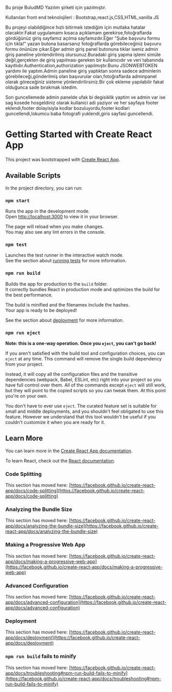 Bu proje BuludMD Yazılım şirketi için yazılmıştır.

Kullanılan front end teknolojileri : Bootstrap,react.js,CSS,HTML,vanilla JS

Bu projeyi olabildiğince hızlı bitirmek istediğim için mutlaka hatalar olacaktır.Fakat uygulamamı kısaca açıklamam gerekirse,fotoğraflarda gördüğünüz giriş sayfamız açılma sayfamızdır.Eğer "Şube başvuru formu için tıkla!" yazan butona basarsanız fotoğraflarda görebileceğiniz başvuru formu önünüze çıkar.Eğer admin giriş panel butonuna tıklar iseniz admin giriş paneline yönlendirilmiş olursunuz.Buradaki giriş yapma işlemi simüle değil,gerçekten de giriş yapılması gereken bir kullanıcıdır ve veri tabanında kayıtlıdır.Authentication,authorization yapılmıştır.Bunu JSONWEBTOKEN yardımı ile yaptım.Admin paneline giriş yaptıktan sonra sadece adminlerin görebileceği,gönderilmiş olan başvurular olan,fotoğraflarda adminpanel olarak göreceğiniz sisteme yönlendirilirsiniz.Bir çok ekleme yapılabilir fakat olduğunca sade bırakmak istedim.

Son guncellemede admin panelde ufak bi degisiklik yaptim ve admin var ise sag kosede hosgeldiniz olarak kullanici adi yaziyor ve her sayfaya footer eklendi,footer dolayisiyla kodlar bozuluyordu,footer kodlari guncellendi,lokumcu baba fotografi yuklendi,giris sayfasi guncellendi.


# Getting Started with Create React App

This project was bootstrapped with [Create React App](https://github.com/facebook/create-react-app).

## Available Scripts

In the project directory, you can run:

### `npm start`

Runs the app in the development mode.\
Open [http://localhost:3000](http://localhost:3000) to view it in your browser.

The page will reload when you make changes.\
You may also see any lint errors in the console.

### `npm test`

Launches the test runner in the interactive watch mode.\
See the section about [running tests](https://facebook.github.io/create-react-app/docs/running-tests) for more information.

### `npm run build`

Builds the app for production to the `build` folder.\
It correctly bundles React in production mode and optimizes the build for the best performance.

The build is minified and the filenames include the hashes.\
Your app is ready to be deployed!

See the section about [deployment](https://facebook.github.io/create-react-app/docs/deployment) for more information.

### `npm run eject`

**Note: this is a one-way operation. Once you `eject`, you can't go back!**

If you aren't satisfied with the build tool and configuration choices, you can `eject` at any time. This command will remove the single build dependency from your project.

Instead, it will copy all the configuration files and the transitive dependencies (webpack, Babel, ESLint, etc) right into your project so you have full control over them. All of the commands except `eject` will still work, but they will point to the copied scripts so you can tweak them. At this point you're on your own.

You don't have to ever use `eject`. The curated feature set is suitable for small and middle deployments, and you shouldn't feel obligated to use this feature. However we understand that this tool wouldn't be useful if you couldn't customize it when you are ready for it.

## Learn More

You can learn more in the [Create React App documentation](https://facebook.github.io/create-react-app/docs/getting-started).

To learn React, check out the [React documentation](https://reactjs.org/).

### Code Splitting

This section has moved here: [https://facebook.github.io/create-react-app/docs/code-splitting](https://facebook.github.io/create-react-app/docs/code-splitting)

### Analyzing the Bundle Size

This section has moved here: [https://facebook.github.io/create-react-app/docs/analyzing-the-bundle-size](https://facebook.github.io/create-react-app/docs/analyzing-the-bundle-size)

### Making a Progressive Web App

This section has moved here: [https://facebook.github.io/create-react-app/docs/making-a-progressive-web-app](https://facebook.github.io/create-react-app/docs/making-a-progressive-web-app)

### Advanced Configuration

This section has moved here: [https://facebook.github.io/create-react-app/docs/advanced-configuration](https://facebook.github.io/create-react-app/docs/advanced-configuration)

### Deployment

This section has moved here: [https://facebook.github.io/create-react-app/docs/deployment](https://facebook.github.io/create-react-app/docs/deployment)

### `npm run build` fails to minify

This section has moved here: [https://facebook.github.io/create-react-app/docs/troubleshooting#npm-run-build-fails-to-minify](https://facebook.github.io/create-react-app/docs/troubleshooting#npm-run-build-fails-to-minify)
